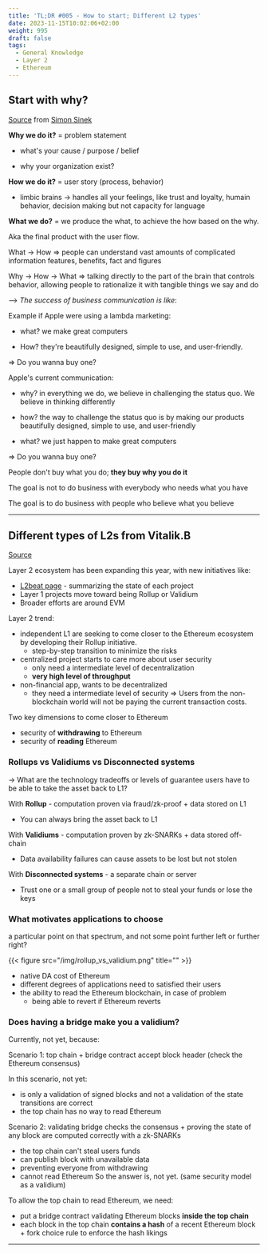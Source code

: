 ```yaml
---
title: 'TL;DR #005 - How to start; Different L2 types'
date: 2023-11-15T10:02:06+02:00
weight: 995
draft: false
tags:
  - General Knowledge
  - Layer 2
  - Ethereum
---
```


## Start with why?

[Source](https://www.youtube.com/watch?v=u4ZoJKF_VuA) from [Simon Sinek](https://twitter.com/simonsinek)

**Why we do it?** = problem statement
- what's your cause / purpose / belief 
<!-- find a definition for each word cause/purpose/belief -->
- why your organization exist?

**How we do it?** = user story (process, behavior)

- limbic brains → handles all your feelings, like trust and loyalty, humain behavior, decision making but not capacity for language

**What we do?** = we produce the what, to achieve the how based on the why.

Aka the final product with the user flow.

What → How => people can understand vast amounts of complicated information features, benefits, fact and figures

Why → How → What => talking directly to the part of the brain that controls behavior, allowing people to rationalize it with tangible things we say and do

--> *The success of business communication is like*:

Example if Apple were using a lambda marketing:

- what? we make great computers

- How? they're beautifully designed, simple to use, and user-friendly. 

=> Do you wanna buy one? 

Apple's current communication:

- why? in everything we do, we believe in challenging the status quo. We believe in thinking differently

- how? the way to challenge the status quo is by making our products beautifully designed, simple to use, and user-friendly

- what? we just happen to make great computers

=> Do you wanna buy one?

People don't buy what you do; **they buy why you do it**

The goal is not to do business with everybody who needs what you have

The goal is to do business with people who believe what you believe

---

## Different types of L2s from Vitalik.B
[Source](https://vitalik.eth.limo/general/2023/10/31/l2types.html)

Layer 2 ecosystem has been expanding this year, with new initiatives like:
- [L2beat page](https://l2beat.com/scaling/summary) - summarizing the state of each project
- Layer 1 projects move toward being Rollup or Validium
- Broader efforts are around EVM

Layer 2 trend:
- independent L1 are seeking to come closer to the Ethereum ecosystem by developing their Rollup initiative.
	- step-by-step transition to minimize the risks
- centralized project starts to care more about user security
	- only need a intermediate level of decentralization
	- **very high level of throughput**
- non-financial app, wants to be decentralized
	- they need a intermediate level of security
=> Users from the non-blockchain world will not be paying the current transaction costs.

Two key dimensions to come closer to Ethereum
- security of **withdrawing** to Ethereum
- security of **reading** Ethereum

### Rollups vs Validiums vs Disconnected systems

→ What are the technology tradeoffs or levels of guarantee users have to be able to take the asset back to L1?

With **Rollup** - computation proven via fraud/zk-proof + data stored on L1

- You can always bring the asset back to L1

With **Validiums** - computation proven by zk-SNARKs + data stored off-chain

- Data availability failures can cause assets to be lost but not stolen

With **Disconnected systems** - a separate chain or server

- Trust one or a small group of people not to steal your funds or lose the keys

### What motivates applications to choose 
a particular point on that spectrum, and not some point further left or further right?

{{< figure src="/img/rollup_vs_validium.png" title="" >}}

- native DA cost of Ethereum
- different degrees of applications need to satisfied their users
- the ability to read the Ethereum blockchain, in case of problem
    - being able to revert if Ethereum reverts

### Does having a bridge make you a validium?

Currently, not yet, because:

Scenario 1: top chain + bridge contract accept block header (check the Ethereum consensus)

In this scenario, not yet:

- is only a validation of signed blocks and not a validation of the state transitions are correct
- the top chain has no way to read Ethereum

Scenario 2: validating bridge checks the consensus + proving the state of any block are computed correctly with a zk-SNARKs

- the top chain can't steal users funds
- can publish block with unavailable data
- preventing everyone from withdrawing
- cannot read Ethereum
So the answer is, not yet.
(same security model as a validium)

To allow the top chain to read Ethereum, we need:
- put a bridge contract validating Ethereum blocks **inside the top chain**
- each block in the top chain **contains a hash** of a recent Ethereum block + fork choice rule to enforce the hash likings

--- 

